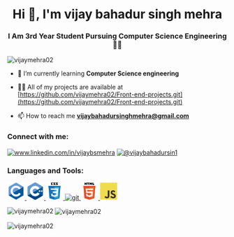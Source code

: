 

<h1 align="center">Hi 👋, I'm vijay bahadur singh mehra</h1>
<h3 align="center">I Am 3rd Year Student Pursuing Computer Science Engineering👩‍💻</h3>

<p align="left"> <img src="https://komarev.com/ghpvc/?username=vijaymehra02&label=Profile%20views&color=0e75b6&style=flat" alt="vijaymehra02" /> </p>

- 🌱 I’m currently learning **Computer Science engineering**

- 👨‍💻 All of my projects are available at [https://github.com/vijaymehra02/Front-end-projects.git](https://github.com/vijaymehra02/Front-end-projects.git)

- 📫 How to reach me **vijaybahadursinghmehra@gmail.com**

<h3 align="left">Connect with me:</h3>
<p align="left">
<a href="www.linkedin.com/in/vijaybsmehra" target="blank"><img align="center" src="https://raw.githubusercontent.com/rahuldkjain/github-profile-readme-generator/master/src/images/icons/Social/linked-in-alt.svg" alt="www.linkedin.com/in/vijaybsmehra" height="30" width="40" /></a>
<a href="https://www.hackerearth.com/@vijaybahadursin1" target="blank"><img align="center" src="https://raw.githubusercontent.com/rahuldkjain/github-profile-readme-generator/master/src/images/icons/Social/hackerearth.svg" alt="@vijaybahadursin1" height="30" width="40" /></a>
</p>

<h3 align="left">Languages and Tools:</h3>
<p align="left"> <a href="https://www.cprogramming.com/" target="_blank" rel="noreferrer"> <img src="https://raw.githubusercontent.com/devicons/devicon/master/icons/c/c-original.svg" alt="c" width="40" height="40"/> </a> <a href="https://www.w3schools.com/cpp/" target="_blank" rel="noreferrer"> <img src="https://raw.githubusercontent.com/devicons/devicon/master/icons/cplusplus/cplusplus-original.svg" alt="cplusplus" width="40" height="40"/> </a> <a href="https://www.w3schools.com/css/" target="_blank" rel="noreferrer"> <img src="https://raw.githubusercontent.com/devicons/devicon/master/icons/css3/css3-original-wordmark.svg" alt="css3" width="40" height="40"/> </a> <a href="https://git-scm.com/" target="_blank" rel="noreferrer"> <img src="https://www.vectorlogo.zone/logos/git-scm/git-scm-icon.svg" alt="git" width="40" height="40"/> </a> <a href="https://www.w3.org/html/" target="_blank" rel="noreferrer"> <img src="https://raw.githubusercontent.com/devicons/devicon/master/icons/html5/html5-original-wordmark.svg" alt="html5" width="40" height="40"/> </a> <a href="https://developer.mozilla.org/en-US/docs/Web/JavaScript" target="_blank" rel="noreferrer"> <img src="https://raw.githubusercontent.com/devicons/devicon/master/icons/javascript/javascript-original.svg" alt="javascript" width="40" height="40"/> </a> </p>

<p><img align="left" src="https://github-readme-stats.vercel.app/api/top-langs?username=vijaymehra02&show_icons=true&locale=en&layout=compact" alt="vijaymehra02" /></p>

<p>&nbsp;<img align="center" src="https://github-readme-stats.vercel.app/api?username=vijaymehra02&show_icons=true&locale=en" alt="vijaymehra02" /></p>

<p><img align="center" src="https://github-readme-streak-stats.herokuapp.com/?user=vijaymehra02&" alt="vijaymehra02" /></p>
